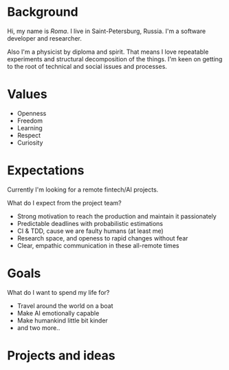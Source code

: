 # Background
Hi, my name is _Roma_. I live in Saint-Petersburg, Russia.
I'm a software developer and researcher.

Also I'm a physicist by diploma and spirit.
That means I love repeatable experiments and structural decomposition of the things.
I'm keen on getting to the root of technical and social issues and processes.

# Values
- Openness
- Freedom
- Learning
- Respect
- Curiosity

# Expectations
Currently I'm looking for a remote fintech/AI projects.

What do I expect from the project team?
- Strong motivation to reach the production and maintain it passionately
- Predictable deadlines with probabilistic estimations
- CI & TDD, cause we are faulty humans (at least me)
- Research space, and openess to rapid changes without fear
- Clear, empathic communication in these all-remote times

# Goals 
What do I want to spend my life for?
- Travel around the world on a boat
- Make AI emotionally capable
- Make humankind little bit kinder
- and two more..

# Projects and ideas
